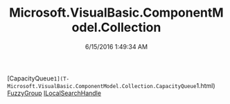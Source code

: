﻿---
title: Microsoft.VisualBasic.ComponentModel.Collection
date: 6/15/2016 1:49:34 AM
---

[CapacityQueue`1](T-Microsoft.VisualBasic.ComponentModel.Collection.CapacityQueue`1.html)
[FuzzyGroup](T-Microsoft.VisualBasic.ComponentModel.Collection.FuzzyGroup.html)
[ILocalSearchHandle](T-Microsoft.VisualBasic.ComponentModel.Collection.ILocalSearchHandle.html)

